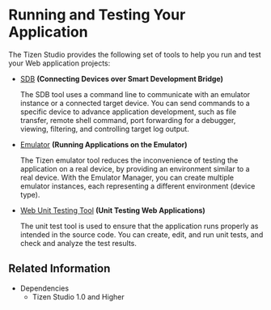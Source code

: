# Running and Testing Your Application

The Tizen Studio provides the following set of tools to help you run and test your Web application projects:

- [SDB](../common-tools/smart-development-bridge.md) **(Connecting Devices over Smart Development Bridge)**

   The SDB tool uses a command line to communicate with an emulator instance or a connected target device. You can send commands to a specific device to advance application development, such as file transfer, remote shell command, port forwarding for a debugger, viewing, filtering, and controlling target log output.

- [Emulator](../common-tools/emulator.md) **(Running Applications on the Emulator)**

  The Tizen emulator tool reduces the inconvenience of testing the application on a real device, by providing an environment similar to a real device. With the Emulator Manager, you can create multiple emulator instances, each representing a different environment (device type).

- [Web Unit Testing Tool](web-unit-test-tool.md) **(Unit Testing Web Applications)**

  The unit test tool is used to ensure that the application runs properly as intended in the source code. You can create, edit, and run unit tests, and check and analyze the test results.

## Related Information
* Dependencies
  - Tizen Studio 1.0 and Higher
